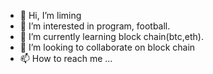 - 👋 Hi, I’m liming
- 👀 I’m interested in program, football.
- 🌱 I’m currently learning block chain(btc,eth).
- 💞️ I’m looking to collaborate on block chain
- 📫 How to reach me ...

<!---
liming619810/liming619810 is a ✨ special ✨ repository because its `README.md` (this file) appears on your GitHub profile.
You can click the Preview link to take a look at your changes.
--->
